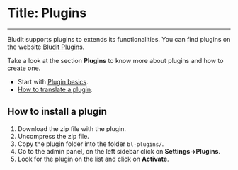 # Title: Plugins
<!-- Position: 5 -->
---
Bludit supports plugins to extends its functionalities. You can find plugins on the website [Bludit Plugins](https://plugins.bludit.com).

Take a look at the section **Plugins** to know more about plugins and how to create one.
- Start with [Plugin basics](https://docs.bludit.com/en/plugins/plugin-basics).
- [How to translate a plugin](https://docs.bludit.com/en/languages/translate-plugins).

## How to install a plugin
1. Download the zip file with the plugin.
2. Uncompress the zip file.
3. Copy the plugin folder into the folder `bl-plugins/`.
4. Go to the admin panel, on the left sidebar click on **Settings->Plugins**.
5. Look for the plugin on the list and click on **Activate**.
